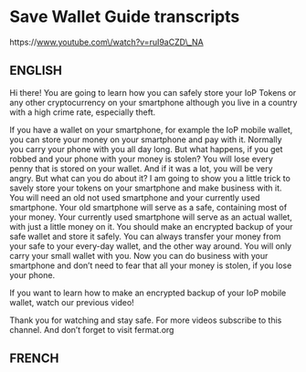 # Save Wallet Guide transcripts

https:\/\/www.youtube.com\/watch?v=ruI9aCZD\_NA

## ENGLISH

Hi there!
You are going to learn how you can safely store your IoP Tokens or any other cryptocurrency on your smartphone although you live in a country with a high crime rate, especially theft.

If you have a wallet on your smartphone, for example the IoP mobile wallet, you can store your money on your smartphone and pay with it.
Normally you carry your phone with you all day long.
But what happens, if you get robbed and your phone with your money is stolen?
You will lose every penny that is stored on your wallet. And if it was a lot, you will be very angry.
But what can you do about it?
I am going to show you a little trick to savely store your tokens on your smartphone and make business with it.
You will need an old not used smartphone and your currently used smartphone.
Your old smartphone will serve as a safe, containing most of your money. Your currently used smartphone will serve as an actual wallet, with just a little money on it.
You should make an encrypted backup of your safe wallet and store it safely.
You can always transfer your money from your safe to your every-day wallet, and the other way around. You will only carry your small wallet with you.
Now you can do business with your smartphone and don’t need to fear that all your money is stolen, if you lose your phone.

If you want to learn how to make an encrypted backup of your IoP mobile wallet, watch our previous video!

Thank you for watching and stay safe. For more videos subscribe to this channel. And don’t forget to visit fermat.org

## FRENCH


